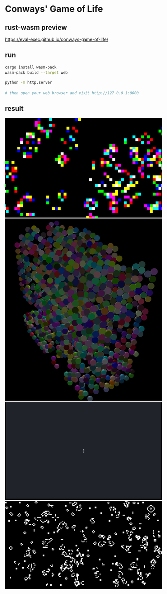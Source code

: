 # Conways' Game of Life
## rust-wasm preview
https://eval-exec.github.io/conways-game-of-life/
## run
```bash
cargo install wasm-pack
wasm-pack build --target web

python -m http.server

# then open your web browser and visit http://127.0.0.1:8000
```
## result
![](./assets/color-2d.png)
![](./assets/color-3d.png)
![](./assets/game-of-life.gif)
![](./assets/game-of-life.png)
